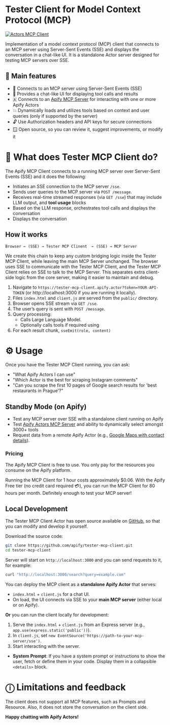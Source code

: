 # Tester Client for Model Context Protocol (MCP)

[![Actors MCP Client](https://apify.com/actor-badge?actor=jiri.spilka/tester-mcp-client)](https://apify.com/jiri.spilka/tester-mcp-client)

Implementation of a model context protocol (MCP) client that connects to an MCP server using Server-Sent Events (SSE) and displays the conversation in a chat-like UI.
It is a standalone Actor server designed for testing MCP servers over SSE.

## 🚀 Main features

- 🔌 Connects to an MCP server using Server-Sent Events (SSE)
- 💬 Provides a chat-like UI for displaying tool calls and results
- 🇦 Connects to an [Apify MCP Server](https://apify.com/apify/actors-mcp-server) for interacting with one or more Apify Actors
- 💥 Dynamically loads and utilizes tools based on context and user queries (only if supported by the server)
- 🔓 Use Authorization headers and API keys for secure connections
- 🪟 Open source, so you can review it, suggest improvements, or modify it

# 🎯 What does Tester MCP Client do?

The Apify MCP Client connects to a running MCP server over Server-Sent Events (SSE) and it does the following:

- Initiates an SSE connection to the MCP server `/sse`.
- Sends user queries to the MCP server via `POST /message`.
- Receives real-time streamed responses (via `GET /sse`) that may include LLM output, and **tool usage** blocks
- Based on the LLM response, orchestrates tool calls and displays the conversation
- Displays the conversation


## How it works

```plaintext
Browser ← (SSE) → Tester MCP Clinent  ← (SSE) → MCP Server
```
We create this chain to keep any custom bridging logic inside the Tester MCP Client, while leaving the main MCP Server unchanged.
The browser uses SSE to communicate with the Tester MCP Client, and the Tester MCP Client relies on SSE to talk to the MCP Server.
This separates extra client-side logic from the core server, making it easier to maintain and debug.

1. Navigate to `https://tester-mcp-client.apify.actor?token=YOUR-API-TOKEN` (or http://localhost:3000 if you are running it locally).
2. Files `index.html` and `client.js` are served from the `public/` directory.
3. Browser opens SSE stream via `GET /sse`.
4. The user’s query is sent with `POST /message`.
5. Query processing:
    - Calls Large Language Model.
    - Optionally calls tools if required using
6. For each result chunk, `sseEmit(role, content)`

# ⚙️ Usage

Once you have the Tester MCP Client running, you can ask:
- "What Apify Actors I can use"
- "Which Actor is the best for scraping Instagram comments"
- "Can you scrape the first 10 pages of Google search results for 'best restaurants in Prague'?"

## Standby Mode (on Apify)

- Test any MCP server over SSE with a standalone client running on Apify
- Test [Apify Actors MCP Server](https://apify.com/apify/actors-mcp-server) and ability to dynamically select amongst 3000+ tools
- Request data from a remote Apify Actor (e.g., [Google Maps with contact details](https://apify.com/lukaskrivka/google-maps-with-contact-details)).

### Pricing

The Apify MCP Client is free to use. You only pay for the resources you consume on the Apify platform.

Running the MCP Client for 1 hour costs approximately $0.06.
With the Apify Free tier (no credit card required 💳), you can run the MCP Client for 80 hours per month.
Definitely enough to test your MCP server!

## Local Development

The Tester MCP Client Actor has open source available on [GitHub](https://github.com/apify/rag-web-browser), so that you can modify and develop it yourself.

Download the source code:

```bash
git clone https://github.com/apify/tester-mcp-client.git
cd tester-mcp-client
```
Server will start on `http://localhost:3000` and you can send requests to it, for example:

```bash
curl "http://localhost:3000/search?query=example.com"
```

You can deploy the MCP client as a **standalone Apify Actor** that serves:

- `index.html` + `client.js` for a chat UI.
- On load, the UI connects via SSE to your **main MCP server** (either local or on Apify).

**Or** you can run the client locally for development:

1. Serve the `index.html` + `client.js` from an Express server (e.g., `app.use(express.static('public'))`).
2. In `client.js`, set `new EventSource('https://path-to-your-mcp-server/sse')`.
3. Start interacting with the server.


- **System Prompt**: If you have a system prompt or instructions to show the user, fetch or define them in your code. Display them in a collapsible `<details>` block.


# ⓘ Limitations and feedback

The client does not support all MCP features, such as Prompts and Resource.
Also, it does not store the conversation on the client side.

**Happy chatting with Apify Actors!**
